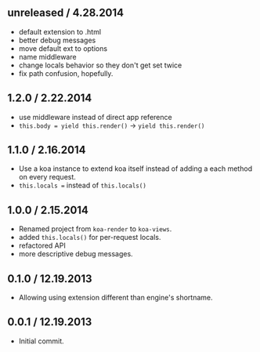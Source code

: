
## unreleased / 4.28.2014

* default extension to .html
* better debug messages
* move default ext to options
* name middleware
* change locals behavior so they don't get set twice
* fix path confusion, hopefully.

## 1.2.0 / 2.22.2014

 * use middleware instead of direct app reference
 * `this.body = yield this.render()` -> `yield this.render()`

## 1.1.0 / 2.16.2014

 * Use a koa instance to extend koa itself instead of adding a each method on every request.
 * `this.locals =` instead of `this.locals()`

## 1.0.0 / 2.15.2014

 * Renamed project from `koa-render` to `koa-views`.
 * added `this.locals()` for per-request locals.
 * refactored API
 * more descriptive debug messages.

## 0.1.0 / 12.19.2013

 * Allowing using extension different than engine's shortname.

## 0.0.1 / 12.19.2013

 * Initial commit.